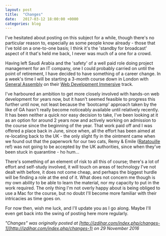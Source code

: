 ```yaml
---
layout: post
title:  "Changes"
date:   2017-03-12 18:00:00 +0000
categories: blog
---
```

I've hesitated about posting on this subject for a while, though there's no particular reason to, especially as some people know already - those that I've told on a one-to-one basis; I think it's the 'standby for broadcast' aspect of it that's held me back, I never was much of a one for a crowd.

Having left Saudi Arabia and the 'safety' of a well paid role doing project management for an IT company, one I could probably carried on until the point of retirement, I have decided to have something of a career change. In a week's time I will be starting a 3-month course down in London with <a href="https://generalassemb.ly/">General Assembly</a> on their <a href="https://generalassemb.ly/education/web-development-immersive">Web Development Immersive</a> track.

I've harboured an ambition to get more closely involved with hands-on web development for years now, but it hasn't seemed feasible to progress this further until now, not least because the 'bootcamp' approach taken by the like of GA hasn't really become noticeably available until relatively recently. It has been neither a quick nor easy decision to take, I've been looking at it as an option for around 2 years now and actively working on admission to the course since the beginning of the year. That work paid off and I was offered a place back in June, since when, all the effort has been aimed at re-locating back to the UK - the only slight fly in the ointment came when we found out that the paperwork for our two cats, Remy &amp; Emile (<a href="https://en.wikipedia.org/wiki/Ratatouille_(film)">Ratatouille</a> ref) was not going to be accepted by the UK authorities, since when they've been stuck in quarantine - ho hum...

There's something of an element of risk to all this of course; there's a lot of effort and self-study involved, it will touch on areas of technology I've not dealt with before, it does not come cheap, and perhaps the biggest hurdle will be finding a role at the end of it. What does not concern me though is my own ability to be able to learn the material, nor my capacity to put in the work required. The only thing I'm not overly happy about is being obliged to use a Mac for the course, but no doubt I'll become more familiar with their intricacies as time goes on.

For now then, wish me luck, and I'll update you as I go along. Maybe I'll even get back into the swing of posting here more regularly.

_"Changes" was originally posted at [http://izdihar.com/index.php/changes-1](http://izdihar.com/index.php/changes-1) on 29 November 2016_
